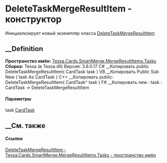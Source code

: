 # DeleteTaskMergeResultItem - конструктор
Инициализирует новый экземпляр класса
[DeleteTaskMergeResultItem](T_Tessa_Cards_SmartMerge_MergeResultItems_Tasks_DeleteTaskMergeResultItem.htm)
##  __Definition
 **Пространство имён:**
[Tessa.Cards.SmartMerge.MergeResultItems.Tasks](N_Tessa_Cards_SmartMerge_MergeResultItems_Tasks.htm)  
 **Сборка:** Tessa (в Tessa.dll) Версия: 3.6.0.17
C# __Копировать
     public DeleteTaskMergeResultItem(
    	CardTask task
    )
VB __Копировать
     Public Sub New ( 
    	task As CardTask
    )
C++ __Копировать
     public:
    DeleteTaskMergeResultItem(
    	CardTask^ task
    )
F# __Копировать
     new : 
            task : CardTask -> DeleteTaskMergeResultItem
#### Параметры
task [CardTask](T_Tessa_Cards_CardTask.htm)
## __См. также
#### Ссылки
[DeleteTaskMergeResultItem -
](T_Tessa_Cards_SmartMerge_MergeResultItems_Tasks_DeleteTaskMergeResultItem.htm)
[Tessa.Cards.SmartMerge.MergeResultItems.Tasks - пространство
имён](N_Tessa_Cards_SmartMerge_MergeResultItems_Tasks.htm)
